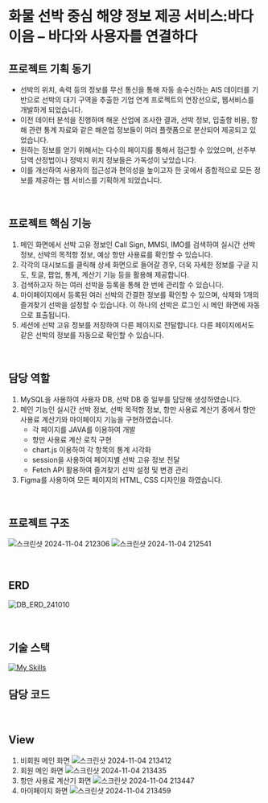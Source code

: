# 화물 선박 중심 해양 정보 제공 서비스:바다이음 – 바다와 사용자를 연결하다
## 프로젝트 기획 동기
-	선박의 위치, 속력 등의 정보를 무선 통신을 통해 자동 송수신하는 AIS 데이터를 기반으로 선박의 대기 구역을 추출한 기업 연계 프로젝트의 연장선으로, 웹서비스를 개발하게 되었습니다.
-	이전 데이터 분석을 진행하며 해운 산업에 조사한 결과, 선박 정보, 입출항 비용, 항해 관련 통계 자료와 같은 해운업 정보들이 여러 플랫폼으로 분산되어 제공되고 있었습니다.
-	원하는 정보를 얻기 위해서는 다수의 페이지를 통해서 접근할 수 있었으며, 선주부담액 산정법이나 정박지 위치 정보들은 가독성이 낮았습니다.
-	이를 개선하여 사용자의 접근성과 편의성을 높이고자 한 곳에서 종합적으로 모든 정보를 제공하는 웹 서비스를 기획하게 되었습니다.

<br>

## 프로젝트 핵심 기능
1. 메인 화면에서 선박 고유 정보인 Call Sign, MMSI, IMO를 검색하여 실시간 선박 정보, 선박의 목적항 정보, 예상 항만 사용료를 확인할 수 있습니다.
2. 각각의 대시보드를 클릭해 상세 화면으로 들어갈 경우, 더욱 자세한 정보를 구글 지도, 토글, 팝업, 통계, 계산기 기능 등을 활용해 제공합니다.
3. 검색하고자 하는 여러 선박을 등록을 통해 한 번에 관리할 수 있습니다.
4. 마이페이지에서 등록된 여러 선박의 간결한 정보를 확인할 수 있으며, 삭제와 1개의 즐겨찾기 선박을 설정할 수 있습니다. 이 하나의 선박은 로그인 시 메인 화면에 자동으로 표출됩니다.
5. 세션에 선박 고유 정보를 저장하여 다른 페이지로 전달합니다. 다른 페이지에서도 같은 선박의 정보를 자동으로 확인할 수 있습니다.

<br>

## 담당 역할
1.	MySQL을 사용하여 사용자 DB, 선박 DB 중 일부를 담당해 생성하였습니다.
2.	메인 기능인 실시간 선박 정보, 선박 목적항 정보, 항만 사용료 계산기 중에서 항만 사용료 계산기와 마이페이지 기능을 구현하였습니다.
    - 각 페이지를 JAVA를 이용하여 개발
    - 항만 사용료 계산 로직 구현
    - chart.js 이용하여 각 항목의 통계 시각화
    - session을 사용하여 페이지별 선박 고유 정보 전달
    - Fetch API 활용하여 즐겨찾기 선박 설정 및 변경 관리
3. Figma를 사용하여 모든 페이지의 HTML, CSS 디자인을 하였습니다.

<br>

## 프로젝트 구조
![스크린샷 2024-11-04 212306](https://github.com/user-attachments/assets/ca61b2a7-42ce-490a-95d0-b0299e1f33f4)
![스크린샷 2024-11-04 212541](https://github.com/user-attachments/assets/4cf590e0-9fac-4776-a449-477e8190d0eb)

<br>

## ERD
![DB_ERD_241010](https://github.com/user-attachments/assets/1c5c2950-ee3c-4c25-9991-5567f574c89c)

<br>

## 기술 스택
[![My Skills](https://skillicons.dev/icons?i=java,js,spring,mysql,html,css)](https://skillicons.dev)
<br>

## 담당 코드

<br>

## View
1. 비회원 메인 화면
![스크린샷 2024-11-04 213412](https://github.com/user-attachments/assets/bfc8ac16-6302-42b9-adab-5da298a20331)
2. 회원 메인 화면
![스크린샷 2024-11-04 213435](https://github.com/user-attachments/assets/ae755272-04fe-4201-b000-fa291536e364)
3. 항만 사용료 계산기 화면
![스크린샷 2024-11-04 213447](https://github.com/user-attachments/assets/e65490e5-1045-4742-aec5-aede0e842c76)
4. 마이페이지 화면
![스크린샷 2024-11-04 213459](https://github.com/user-attachments/assets/4fc41d15-e059-449a-9848-a1f850ad281f)
